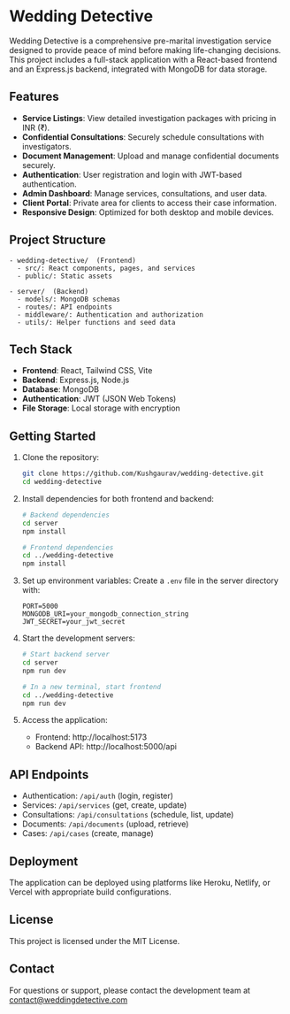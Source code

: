 # Wedding Detective

Wedding Detective is a comprehensive pre-marital investigation service designed to provide peace of mind before making life-changing decisions. This project includes a full-stack application with a React-based frontend and an Express.js backend, integrated with MongoDB for data storage.

## Features
- **Service Listings**: View detailed investigation packages with pricing in INR (₹).
- **Confidential Consultations**: Securely schedule consultations with investigators.
- **Document Management**: Upload and manage confidential documents securely.
- **Authentication**: User registration and login with JWT-based authentication.
- **Admin Dashboard**: Manage services, consultations, and user data.
- **Client Portal**: Private area for clients to access their case information.
- **Responsive Design**: Optimized for both desktop and mobile devices.

## Project Structure
```
- wedding-detective/  (Frontend)
  - src/: React components, pages, and services
  - public/: Static assets
  
- server/  (Backend)
  - models/: MongoDB schemas
  - routes/: API endpoints
  - middleware/: Authentication and authorization
  - utils/: Helper functions and seed data
```

## Tech Stack
- **Frontend**: React, Tailwind CSS, Vite
- **Backend**: Express.js, Node.js
- **Database**: MongoDB
- **Authentication**: JWT (JSON Web Tokens)
- **File Storage**: Local storage with encryption

## Getting Started
1. Clone the repository:
   ```bash
   git clone https://github.com/Kushgaurav/wedding-detective.git
   cd wedding-detective
   ```

2. Install dependencies for both frontend and backend:
   ```bash
   # Backend dependencies
   cd server
   npm install
   
   # Frontend dependencies
   cd ../wedding-detective
   npm install
   ```

3. Set up environment variables:
   Create a `.env` file in the server directory with:
   ```
   PORT=5000
   MONGODB_URI=your_mongodb_connection_string
   JWT_SECRET=your_jwt_secret
   ```

4. Start the development servers:
   ```bash
   # Start backend server
   cd server
   npm run dev
   
   # In a new terminal, start frontend
   cd ../wedding-detective
   npm run dev
   ```

5. Access the application:
   - Frontend: http://localhost:5173
   - Backend API: http://localhost:5000/api

## API Endpoints
- Authentication: `/api/auth` (login, register)
- Services: `/api/services` (get, create, update)
- Consultations: `/api/consultations` (schedule, list, update)
- Documents: `/api/documents` (upload, retrieve)
- Cases: `/api/cases` (create, manage)

## Deployment
The application can be deployed using platforms like Heroku, Netlify, or Vercel with appropriate build configurations.

## License
This project is licensed under the MIT License.

## Contact
For questions or support, please contact the development team at contact@weddingdetective.com